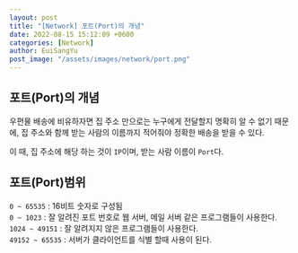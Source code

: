 ```yaml
---
layout: post
title: "[Network] 포트(Port)의 개념"
date: 2022-08-15 15:12:09 +0600
categories: [Network]
author: EuiSangYu
post_image: "/assets/images/network/port.png"
---
```


## 포트(Port)의 개념

우편물 배송에 비유하자면 집 주소 만으로는 누구에게 전달할지 명확히 알 수 없기 때문에, 집 주소와 함께 받는 사람의 이름까지 적어줘야 정확한 배송을 받을 수 있다.

이 때, 집 주소에 해당 하는 것이 `IP`이며, 받는 사람 이름이 `Port`다.

## 포트(Port)범위

`0 ~ 65535` : 16비트 숫자로 구성됨  
`0 ~ 1023` : 잘 알려진 포트 번호로 웹 서버, 메일 서버 같은 프로그램들이 사용한다.  
`1024 ~ 49151` : 잘 알려지지 않은 프로그램들이 사용한다.  
`49152 ~ 65535` : 서버가 클라이언트를 식별 할때 사용이 된다.